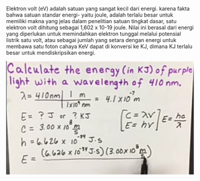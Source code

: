Elektron volt (eV) adalah satuan yang sangat kecil dari energi. karena fakta bahwa satuan standar energi- yaitu joule, adalah terlalu besar untuk memiliki makna yang jelas dalam penelitian satuan tingkat dasar, satu elektron volt dihitung sebagai 1,602 x 10-19 joule. Nilai ini berasal dari energi yang diperlukan untuk memindahkan elektron tunggal melalui potensial listrik satu volt, atau sebagai jumlah yang setara dengan energi untuk membawa satu foton cahaya KeV dapat di konversi ke KJ, dimana KJ terlalu besar untuk mendiskripsikan energi. 

![9b7fbaf0e27274658d43a602e9eabf47.png](../../../_resources/9b7fbaf0e27274658d43a602e9eabf47.png)